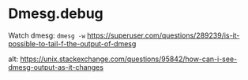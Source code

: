 # Dmesg.debug
Watch dmesg: `dmesg -w` https://superuser.com/questions/289239/is-it-possible-to-tail-f-the-output-of-dmesg

alt: https://unix.stackexchange.com/questions/95842/how-can-i-see-dmesg-output-as-it-changes
